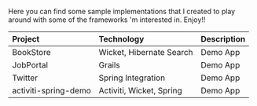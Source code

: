 Here you can find some sample implementations that I created to play around with some of the frameworks 'm interested in. Enjoy!!

| **Project** | **Technology** | **Description** |
|:------------|:---------------|:----------------|
| BookStore | Wicket, Hibernate Search | Demo App |
| JobPortal | Grails | Demo App |
| Twitter | Spring Integration | Demo App |
| activiti-spring-demo | Activiti, Wicket, Spring | Demo App |